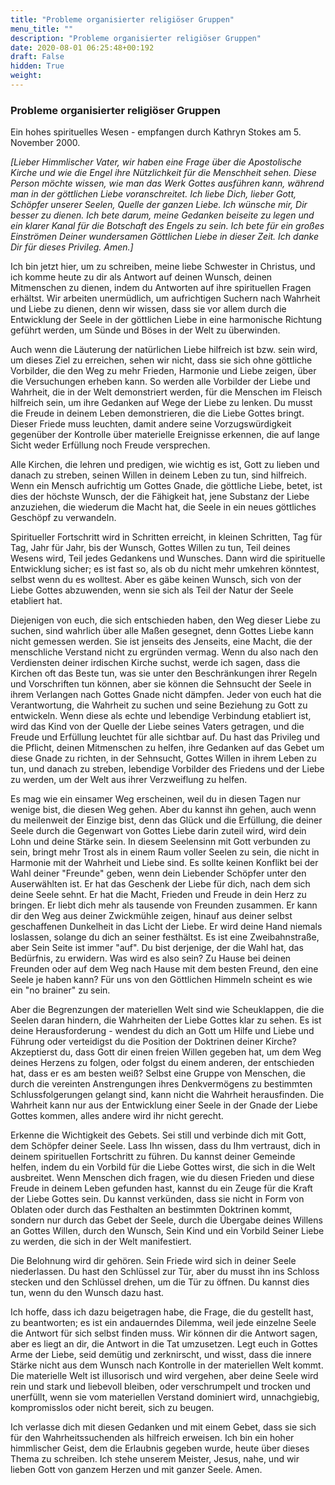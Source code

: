 ```yaml
---
title: "Probleme organisierter religiöser Gruppen"
menu_title: ""
description: "Probleme organisierter religiöser Gruppen"
date: 2020-08-01 06:25:48+00:192
draft: False
hidden: True
weight:
---
```

### Probleme organisierter religiöser Gruppen

Ein hohes spirituelles Wesen - empfangen durch Kathryn Stokes am 5. November 2000.

*[Lieber Himmlischer Vater, wir haben eine Frage über die Apostolische Kirche und wie die Engel ihre Nützlichkeit für die Menschheit sehen. Diese Person möchte wissen, wie man das Werk Gottes ausführen kann, während man in der göttlichen Liebe voranschreitet. Ich liebe Dich, lieber Gott, Schöpfer unserer Seelen, Quelle der ganzen Liebe. Ich wünsche mir, Dir besser zu dienen. Ich bete darum, meine Gedanken beiseite zu legen und ein klarer Kanal für die Botschaft des Engels zu sein. Ich bete für ein großes Einströmen Deiner wundersamen Göttlichen Liebe in dieser Zeit. Ich danke Dir für dieses Privileg. Amen.]*

Ich bin jetzt hier, um zu schreiben, meine liebe Schwester in Christus, und ich komme heute zu dir als Antwort auf deinen Wunsch, deinen Mitmenschen zu dienen, indem du Antworten auf ihre spirituellen Fragen erhältst. Wir arbeiten unermüdlich, um aufrichtigen Suchern nach Wahrheit und Liebe zu dienen, denn wir wissen, dass sie vor allem durch die Entwicklung der Seele in der göttlichen Liebe in eine harmonische Richtung geführt werden, um Sünde und Böses in der Welt zu überwinden.

Auch wenn die Läuterung der natürlichen Liebe hilfreich ist bzw. sein wird, um dieses Ziel zu erreichen, sehen wir nicht, dass sie sich ohne göttliche Vorbilder, die den Weg zu mehr Frieden, Harmonie und Liebe zeigen, über die Versuchungen erheben kann. So werden alle Vorbilder der Liebe und Wahrheit, die in der Welt demonstriert werden, für die Menschen im Fleisch hilfreich sein, um ihre Gedanken auf Wege der Liebe zu lenken. Du musst die Freude in deinem Leben demonstrieren, die die Liebe Gottes bringt. Dieser Friede muss leuchten, damit andere seine Vorzugswürdigkeit gegenüber der Kontrolle über materielle Ereignisse erkennen, die auf lange Sicht weder Erfüllung noch Freude versprechen.

Alle Kirchen, die lehren und predigen, wie wichtig es ist, Gott zu lieben und danach zu streben, seinen Willen in deinem Leben zu tun, sind hilfreich. Wenn ein Mensch aufrichtig um Gottes Gnade, die göttliche Liebe, betet, ist dies der höchste Wunsch, der die Fähigkeit hat, jene Substanz der Liebe anzuziehen, die wiederum die Macht hat, die Seele in ein neues göttliches Geschöpf zu verwandeln.

Spiritueller Fortschritt wird in Schritten erreicht, in kleinen Schritten, Tag für Tag, Jahr für Jahr, bis der Wunsch, Gottes Willen zu tun, Teil deines Wesens wird, Teil jedes Gedankens und Wunsches. Dann wird die spirituelle Entwicklung sicher; es ist fast so, als ob du nicht mehr umkehren könntest, selbst wenn du es wolltest. Aber es gäbe keinen Wunsch, sich von der Liebe Gottes abzuwenden, wenn sie sich als Teil der Natur der Seele etabliert hat.

Diejenigen von euch, die sich entschieden haben, den Weg dieser Liebe zu suchen, sind wahrlich über alle Maßen gesegnet, denn Gottes Liebe kann nicht gemessen werden. Sie ist jenseits des Jenseits, eine Macht, die der menschliche Verstand nicht zu ergründen vermag. Wenn du also nach den Verdiensten deiner irdischen Kirche suchst, werde ich sagen, dass die Kirchen oft das Beste tun, was sie unter den Beschränkungen ihrer Regeln und Vorschriften tun können, aber sie können die Sehnsucht der Seele in ihrem Verlangen nach Gottes Gnade nicht dämpfen. Jeder von euch hat die Verantwortung, die Wahrheit zu suchen und seine Beziehung zu Gott zu entwickeln. Wenn diese als echte und lebendige Verbindung etabliert ist, wird das Kind von der Quelle der Liebe seines Vaters getragen, und die Freude und Erfüllung leuchtet für alle sichtbar auf. Du hast das Privileg und die Pflicht, deinen Mitmenschen zu helfen, ihre Gedanken auf das Gebet um diese Gnade zu richten, in der Sehnsucht, Gottes Willen in ihrem Leben zu tun, und danach zu streben, lebendige Vorbilder des Friedens und der Liebe zu werden, um der Welt aus ihrer Verzweiflung zu helfen.

Es mag wie ein einsamer Weg erscheinen, weil du in diesen Tagen nur wenige bist, die diesen Weg gehen. Aber du kannst ihn gehen, auch wenn du meilenweit der Einzige bist, denn das Glück und die Erfüllung, die deiner Seele durch die Gegenwart von Gottes Liebe darin zuteil wird, wird dein Lohn und deine Stärke sein. In diesem Seelensinn mit Gott verbunden zu sein, bringt mehr Trost als in einem Raum voller Seelen zu sein, die nicht in Harmonie mit der Wahrheit und Liebe sind. Es sollte keinen Konflikt bei der Wahl deiner "Freunde" geben, wenn dein Liebender Schöpfer unter den Auserwählten ist. Er hat das Geschenk der Liebe für dich, nach dem sich deine Seele sehnt. Er hat die Macht, Frieden und Freude in dein Herz zu bringen. Er liebt dich mehr als tausende von Freunden zusammen. Er kann dir den Weg aus deiner Zwickmühle zeigen, hinauf aus deiner selbst geschaffenen Dunkelheit in das Licht der Liebe. Er wird deine Hand niemals loslassen, solange du dich an seiner festhältst. Es ist eine Zweibahnstraße, aber Sein Seite ist immer "auf". Du bist derjenige, der die Wahl hat, das Bedürfnis, zu erwidern. Was wird es also sein? Zu Hause bei deinen Freunden oder auf dem Weg nach Hause mit dem besten Freund, den eine Seele je haben kann? Für uns von den Göttlichen Himmeln scheint es wie ein "no brainer" zu sein.

Aber die Begrenzungen der materiellen Welt sind wie Scheuklappen, die die Seelen daran hindern, die Wahrheiten der Liebe Gottes klar zu sehen. Es ist deine Herausforderung - wendest du dich an Gott um Hilfe und Liebe und Führung oder verteidigst du die Position der Doktrinen deiner Kirche? Akzeptierst du, dass Gott dir einen freien Willen gegeben hat, um dem Weg deines Herzens zu folgen, oder folgst du einem anderen, der entschieden hat, dass er es am besten weiß? Selbst eine Gruppe von Menschen, die durch die vereinten Anstrengungen ihres Denkvermögens zu bestimmten Schlussfolgerungen gelangt sind, kann nicht die Wahrheit herausfinden. Die Wahrheit kann nur aus der Entwicklung einer Seele in der Gnade der Liebe Gottes kommen, alles andere wird ihr nicht gerecht.

Erkenne die Wichtigkeit des Gebets. Sei still und verbinde dich mit Gott, dem Schöpfer deiner Seele. Lass Ihn wissen, dass du Ihm vertraust, dich in deinem spirituellen Fortschritt zu führen. Du kannst deiner Gemeinde helfen, indem du ein Vorbild für die Liebe Gottes wirst, die sich in die Welt ausbreitet. Wenn Menschen dich fragen, wie du diesen Frieden und diese Freude in deinem Leben gefunden hast, kannst du ein Zeuge für die Kraft der Liebe Gottes sein. Du kannst verkünden, dass sie nicht in Form von Oblaten oder durch das Festhalten an bestimmten Doktrinen kommt, sondern nur durch das Gebet der Seele, durch die Übergabe deines Willens an Gottes Willen, durch den Wunsch, Sein Kind und ein Vorbild Seiner Liebe zu werden, die sich in der Welt manifestiert.

Die Belohnung wird dir gehören. Sein Friede wird sich in deiner Seele niederlassen. Du hast den Schlüssel zur Tür, aber du musst ihn ins Schloss stecken und den Schlüssel drehen, um die Tür zu öffnen. Du kannst dies tun, wenn du den Wunsch dazu hast.

Ich hoffe, dass ich dazu beigetragen habe, die Frage, die du gestellt hast, zu beantworten; es ist ein andauerndes Dilemma, weil jede einzelne Seele die Antwort für sich selbst finden muss. Wir können dir die Antwort sagen, aber es liegt an dir, die Antwort in die Tat umzusetzen. Legt euch in Gottes Arme der Liebe, seid demütig und zerknirscht, und wisst, dass die innere Stärke nicht aus dem Wunsch nach Kontrolle in der materiellen Welt kommt. Die materielle Welt ist illusorisch und wird vergehen, aber deine Seele wird rein und stark und liebevoll bleiben, oder verschrumpelt und trocken und unerfüllt, wenn sie vom materiellen Verstand dominiert wird, unnachgiebig, kompromisslos oder nicht bereit, sich zu beugen.

Ich verlasse dich mit diesen Gedanken und mit einem Gebet, dass sie sich für den Wahrheitssuchenden als hilfreich erweisen. Ich bin ein hoher himmlischer Geist, dem die Erlaubnis gegeben wurde, heute über dieses Thema zu schreiben. Ich stehe unserem Meister, Jesus, nahe, und wir lieben Gott von ganzem Herzen und mit ganzer Seele. Amen.
